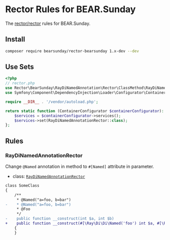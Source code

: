 # Rector Rules for BEAR.Sunday

The [rector/rector](http://github.com/rectorphp/rector) rules for BEAR.Sunday.

## Install

```bash
composer require bearsunday/rector-bearsunday 1.x-dev --dev
```

## Use Sets

```php
<?php
// rector.php
use Rector\BearSunday\RayDiNamedAnnotation\Rector\ClassMethod\RayDiNamedAnnotationRector;
use Symfony\Component\DependencyInjection\Loader\Configurator\ContainerConfigurator;

require __DIR__ . '/vendor/autoload.php';

return static function (ContainerConfigurator $containerConfigurator): void {
    $services = $containerConfigurator->services();
    $services->set(RayDiNamedAnnotationRector::class);
};
```

## Rules

### RayDiNamedAnnotationRector

Change `@Named` annotation in method to `#[Named]` attribute in parameter.

- class: [`RayDiNamedAnnotationRector`](rules/RayDiNamedAnnotation/Rector/ClassMethod/RayDiNamedAnnotationRector.php)

```diff
class SomeClass
{
    /**
     * @Named("a=foo, b=bar")
-    * @Named("a=foo, b=bar")
     * @Foo
     */
-    public function __construct(int $a, int $b)
+    public function __construct(#[\Ray\Di\Di\Named('foo') int $a, #[\Ray\Di\Di\Named('bar') int $b)
    {
    }
```
